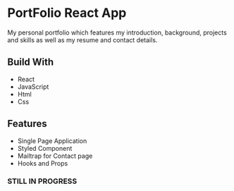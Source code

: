 # PortFolio React App
<p>My personal portfolio which features my introduction, background, projects and skills as well as my resume and contact details.</p>
<h2>Build With</h2>
<ul>
  <li>React</li>
   <li>JavaScript</li>
   <li>Html</li>
   <li>Css</li>
</ul>
<h2>Features</h2>
<ul>
  <li>Single Page Application</li>
   <li>Styled Component</li>
   <li>Mailtrap for Contact page</li>
   <li>Hooks and Props</li>
</ul>
<h3> STILL IN PROGRESS</h3>
